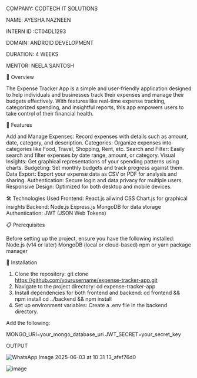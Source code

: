 COMPANY: CODTECH IT SOLUTIONS 

NAME: AYESHA NAZNEEN

INTERN ID :CT04DL1293

DOMAIN: ANDROID DEVELOPMENT 

DURATION: 4 WEEKS

MENTOR: NEELA SANTOSH 

📖 Overview

The Expense Tracker App is a simple and user-friendly application designed to help individuals and businesses track their expenses and manage their budgets effectively. With features like real-time expense tracking, categorized spending, and insightful reports, this app empowers users to take control of their financial health.

🚀 Features

Add and Manage Expenses: Record expenses with details such as amount, date, category, and description.
Categories: Organize expenses into categories like Food, Travel, Shopping, Rent, etc.
Search and Filter: Easily search and filter expenses by date range, amount, or category.
Visual Insights: Get graphical representations of your spending patterns using charts.
Budgeting: Set monthly budgets and track progress against them.
Data Export: Export your expense data as CSV or PDF for analysis and sharing.
Authentication: Secure login and data privacy for multiple users.
Responsive Design: Optimized for both desktop and mobile devices.


🛠️ Technologies Used
Frontend:
React.js
ailwind CSS
Chart.js for graphical insights
Backend:
Node.js
Express.js
MongoDB for data storage
Authentication:
JWT (JSON Web Tokens)

📋 Prerequisites

Before setting up the project, ensure you have the following installed:
Node.js (v14 or later)
MongoDB (local or cloud-based)
npm or yarn package manager

🔧 Installation

1. Clone the repository:
git clone https://github.com/yourusername/expense-tracker-app.git
2. Navigate to the project directory:
cd expense-tracker-app
3. Install dependencies for both frontend and backend:
cd frontend && npm install
cd ../backend && npm install
5. Set up environment variables:
Create a .env file in the backend directory.

Add the following:

MONGO_URI=your_mongo_database_uri
JWT_SECRET=your_secret_key


OUTPUT

![WhatsApp Image 2025-06-03 at 10 31 13_afef76d0](https://github.com/user-attachments/assets/383e9a29-a21f-498b-a1b7-7cdd33d9ecd9)



![image](https://github.com/user-attachments/assets/2eb14b3d-3ea1-4e1c-9775-ddc2f931b264)
